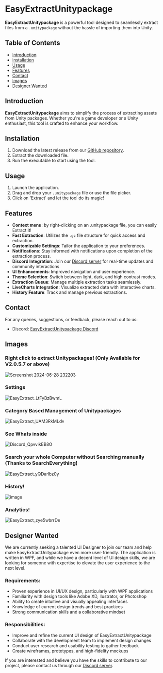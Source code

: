 # EasyExtractUnitypackage

**EasyExtractUnitypackage** is a powerful tool designed to seamlessly extract files from a `.unitypackage` without the hassle of importing them into Unity.

## Table of Contents
- [Introduction](#introduction)
- [Installation](#installation)
- [Usage](#usage)
- [Features](#features)
- [Contact](#contact)
- [Images](#images)
- [Designer Wanted](#designer-wanted)

## Introduction
**EasyExtractUnitypackage** aims to simplify the process of extracting assets from Unity packages. Whether you're a game developer or a Unity enthusiast, this tool is crafted to enhance your workflow.

## Installation
1. Download the latest release from our [GitHub repository](https://github.com/HakuSystems/EasyExtractUnitypackage/releases).
2. Extract the downloaded file.
3. Run the executable to start using the tool.

## Usage
1. Launch the application.
2. Drag and drop your `.unitypackage` file or use the file picker.
3. Click on 'Extract' and let the tool do its magic!

## Features
- **Context menu**: by right-clicking on an .unitypackage file, you can easily Extract it!
- **Fast Extraction**: Utilizes the `.gz` file structure for quick access and extraction.
- **Customizable Settings**: Tailor the application to your preferences.
- **Notifications**: Stay informed with notifications upon completion of the extraction process.
- **Discord Integration**: Join our [Discord server](https://discord.gg/Wn7XfhPCyD) for real-time updates and community interactions.
- **UI Enhancements**: Improved navigation and user experience.
- **Theme Selection**: Switch between light, dark, and high contrast modes.
- **Extraction Queue**: Manage multiple extraction tasks seamlessly.
- **LiveCharts Integration**: Visualize extracted data with interactive charts.
- **History Feature**: Track and manage previous extractions.

## Contact
For any queries, suggestions, or feedback, please reach out to us:
- Discord: [EasyExtractUnitypackage Discord](https://discord.gg/Wn7XfhPCyD)

## Images
### Right click to extract Unitypackages! (Only Available for V2.0.5.7 or above)
![Screenshot 2024-06-28 232203](https://github.com/HakuSystems/EasyExtractUnitypackage/assets/66133638/8f75d32a-1737-4b86-9f64-11390b60a618)
### Settings
![EasyExtract_LtFyBzBwmL](https://github.com/HakuSystems/EasyExtractUnitypackage/assets/66133638/dfa85198-0a1d-4e50-8104-084b66a58fa1)
### Category Based Management of Unitypackages
![EasyExtract_UAM3RkMLdv](https://github.com/HakuSystems/EasyExtractUnitypackage/assets/66133638/f1f6f77a-fd76-4552-883e-a1c91a6d6f57)
### See Whats inside
![Discord_QpvvikEB8O](https://github.com/HakuSystems/EasyExtractUnitypackage/assets/66133638/517cbcf7-81eb-4041-ba23-fe4dc8ccb284)
### Search your whole Computer without Searching manually (Thanks to SearchEverything)
![EasyExtract_yQDarlbz0y](https://github.com/HakuSystems/EasyExtractUnitypackage/assets/66133638/21e134d6-fd3a-4a40-9112-2a21b8d58b19)
### History!
![image](https://github.com/HakuSystems/EasyExtractUnitypackage/assets/66133638/e3247e91-a9c3-4514-ab1c-c5967f201327)
### Analytics!
![EasyExtract_zye5wbrrDe](https://github.com/HakuSystems/EasyExtractUnitypackage/assets/66133638/72e9f877-ff32-4177-95ce-9bfb764b81e5)






## Designer Wanted

We are currently seeking a talented UI Designer to join our team and help make EasyExtractUnitypackage even more user-friendly. The application is written in WPF, and while we have a decent level of UI design skills, we are looking for someone with expertise to elevate the user experience to the next level.

### Requirements:
- Proven experience in UI/UX design, particularly with WPF applications
- Familiarity with design tools like Adobe XD, Ilustrator, or Photoshop
- Ability to create intuitive and visually appealing interfaces
- Knowledge of current design trends and best practices
- Strong communication skills and a collaborative mindset

### Responsibilities:
- Improve and refine the current UI design of EasyExtractUnitypackage
- Collaborate with the development team to implement design changes
- Conduct user research and usability testing to gather feedback
- Create wireframes, prototypes, and high-fidelity mockups

If you are interested and believe you have the skills to contribute to our project, please contact us through our [Discord server](https://discord.gg/Wn7XfhPCyD).

